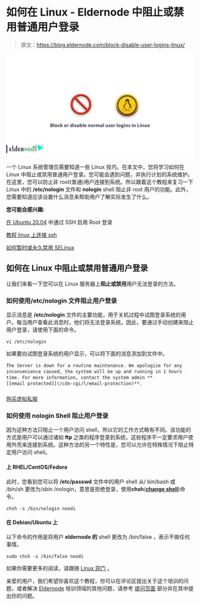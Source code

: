 # 如何在 Linux - Eldernode 中阻止或禁用普通用户登录

> 原文：<https://blog.eldernode.com/block-disable-user-logins-linux/>

![How to block or disable normal user logins in Linux](img/df6b713754aa65fa0306abd59795e3a6.png)

一个 Linux 系统管理员需要知道一些 Linux 技巧。在本文中，您将学习如何在 Linux 中阻止或禁用普通用户登录。您可能会遇到问题，并执行计划的系统维护。在这里，您可以防止非 root(普通)用户连接到系统。所以跟着这个教程来复习一下 Linux 中的 **/etc/nologin** 文件和 **nologin** shell 阻止非 root 用户的功能。此外，您需要知道应该设置什么消息来帮助用户了解实际发生了什么。

**您可能会感兴趣:**

[在 Ubuntu 20.04](https://eldernode.com/enable-root-login-via-ssh-in-ubuntu-20/) 中通过 SSH 启用 Root 登录

[教程 linux 上连接 ssh](https://eldernode.com/tutorial-connect-to-ssh-on-linux/)

[如何暂时或永久禁用 SELinux](https://eldernode.com/disable-selinux-temporarily-permanently/)

## 如何在 Linux 中阻止或禁用普通用户登录

让我们来看一下您可以在 Linux 服务器上**阻止或禁用**用户无法登录的方法。

### 如何使用/etc/nologin 文件阻止用户登录

显示消息是 **/etc/nologin** 文件的主要功能，用于关机过程中试图登录系统的用户。每当用户查看此消息时，他们将无法登录系统。因此，要通过手动创建来阻止用户登录，请使用下面的命令。

```
vi /etc/nologin 
```

如果要向试图登录系统的用户显示，可以将下面的消息添加到文件中。

```
The Server is down for a routine maintenance. We apologize for any inconvenience caused, the system will be up and running in 1 hours time. For more information, contact the system admin **[[email protected]](/cdn-cgi/l/email-protection)**.
```

### 

[购买虚拟私服](https://eldernode.com/vps/)

### 如何使用 nologin Shell 阻止用户登录

因为这种方法只阻止一个用户访问 shell，所以它的工作方式略有不同。该功能的方式是用户可以通过诸如 **ftp** 之类的程序登录到系统，这些程序不一定要求用户使用外壳来连接到系统。这种方法的另一个特性是，您可以允许在特殊情况下阻止特定用户访问 shell。

#### 上 RHEL/CentOS/Fedora

此时，您看到您可以将 **/etc/passwd** 文件中的用户 shell 从/ bin/bash 或 /bin/sh 更改为/sbin /nologin，意思是拒绝登录，使用**chsh**([**change shell**](https://linuxhandbook.com/change-shell-linux/))命令。

```
chsh -s /bin/nologin noodi 
```

#### 在 Debian/Ubuntu 上

以下命令的作用是将用户 **eldernode 的** shell 更改为 /bin/false ，表示不做任何事情。

```
sudo chsh -s /bin/false noodi
```

如果你需要更多的阅读，请跟随 [Linux 窍门](https://eldernode.com/tag/linux-tricks/) 。

亲爱的用户，我们希望你喜欢这个教程，你可以在评论区提出关于这个培训的问题，或者解决 [Eldernode](https://eldernode.com/) 培训领域的其他问题，请参考 [提问页面](https://eldernode.com/ask) 部分并在其中提出你的问题。